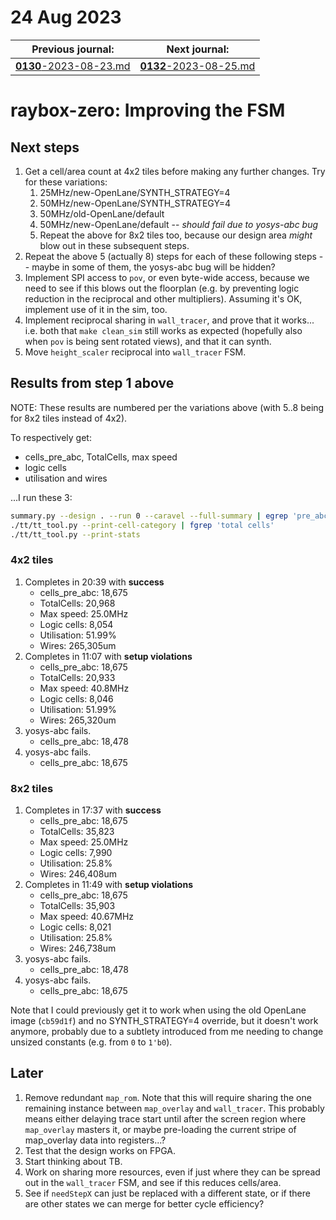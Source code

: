# 24 Aug 2023

| Previous journal: | Next journal: |
|-|-|
| [**0130**-2023-08-23.md](./0130-2023-08-23.md) | [**0132**-2023-08-25.md](./0132-2023-08-25.md) |

# raybox-zero: Improving the FSM

## Next steps

1.  Get a cell/area count at 4x2 tiles before making any further changes. Try for these variations:
    1.  25MHz/new-OpenLane/SYNTH_STRATEGY=4
    2.  50MHz/new-OpenLane/SYNTH_STRATEGY=4
    3.  50MHz/old-OpenLane/default
    4.  50MHz/new-OpenLane/default -- *should fail due to yosys-abc bug*
    5.  Repeat the above for 8x2 tiles too, because our design area *might* blow out in these subsequent steps.
2.  Repeat the above 5 (actually 8) steps for each of these following steps -- maybe in some of them, the yosys-abc bug will be hidden?
3.  Implement SPI access to `pov`, or even byte-wide access, because we need to see if this blows out the floorplan (e.g. by preventing logic reduction in the reciprocal and other multipliers). Assuming it's OK, implement use of it in the sim, too.
4.  Implement reciprocal sharing in `wall_tracer`, and prove that it works... i.e. both that `make clean_sim` still works as expected (hopefully also when `pov` is being sent rotated views), and that it can synth.
5.  Move `height_scaler` reciprocal into `wall_tracer` FSM.


## Results from step 1 above

NOTE: These results are numbered per the variations above (with 5..8 being for 8x2 tiles instead of 4x2).

To respectively get:
*   cells_pre_abc, TotalCells, max speed
*   logic cells
*   utilisation and wires

...I run these 3:
```bash
summary.py --design . --run 0 --caravel --full-summary | egrep 'pre_abc|clock_freq|TotalCells'
./tt/tt_tool.py --print-cell-category | fgrep 'total cells'
./tt/tt_tool.py --print-stats
```


### 4x2 tiles

1.  Completes in 20:39 with **success**
    *   cells_pre_abc: 18,675
    *   TotalCells: 20,968
    *   Max speed: 25.0MHz
    *   Logic cells: 8,054
    *   Utilisation: 51.99%
    *   Wires: 265,305um
2.  Completes in 11:07 with **setup violations**
    *   cells_pre_abc: 18,675
    *   TotalCells: 20,933
    *   Max speed: 40.8MHz
    *   Logic cells: 8,046
    *   Utilisation: 51.99%
    *   Wires: 265,320um
3.  yosys-abc fails.
    *   cells_pre_abc: 18,478
4.  yosys-abc fails.
    *   cells_pre_abc: 18,675

### 8x2 tiles

1.  Completes in 17:37 with **success**
    *   cells_pre_abc: 18,675
    *   TotalCells: 35,823
    *   Max speed: 25.0MHz
    *   Logic cells: 7,990
    *   Utilisation: 25.8%
    *   Wires: 246,408um
2.  Completes in 11:49 with **setup violations**
    *   cells_pre_abc: 18,675
    *   TotalCells: 35,903
    *   Max speed: 40.67MHz
    *   Logic cells: 8,021
    *   Utilisation: 25.8%
    *   Wires: 246,738um
3.  yosys-abc fails.
    *   cells_pre_abc: 18,478
4.  yosys-abc fails.
    *   cells_pre_abc: 18,675

Note that I could previously get it to work when using the old OpenLane image (`cb59d1f`) and no SYNTH_STRATEGY=4 override, but it doesn't work anymore, probably due to a subtlety introduced from me needing to change unsized constants (e.g. from `0` to `1'b0`).

## Later

1.  Remove redundant `map_rom`. Note that this will require sharing the one remaining instance between `map_overlay` and `wall_tracer`. This probably means either delaying trace start until after the screen region where `map_overlay` masters it, or maybe pre-loading the current stripe of map_overlay data into registers...?
2.  Test that the design works on FPGA.
3.  Start thinking about TB.
4.  Work on sharing more resources, even if just where they can be spread out in the `wall_tracer` FSM, and see if this reduces cells/area.
5.  See if `needStepX` can just be replaced with a different state, or if there are other states we can merge for better cycle efficiency?
